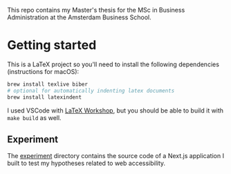 This repo contains my Master's thesis for the MSc in Business Administration at the Amsterdam Business School.

# Getting started

This is a LaTeX project so you'll need to install the following dependencies (instructions for macOS):

```sh
brew install texlive biber
# optional for automatically indenting latex documents
brew install latexindent
```

I used VSCode with [LaTeX Workshop](https://github.com/James-Yu/LaTeX-Workshop), but you should be able to build it with `make build` as well.

## Experiment

The [experiment](./experiment) directory contains the source code of a Next.js application
I built to test my hypotheses related to web accessibility.
